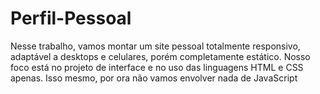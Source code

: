 # Perfil-Pessoal
Nesse trabalho, vamos montar um site pessoal totalmente responsivo, adaptável a desktops e
celulares, porém completamente estático. Nosso foco está no projeto de interface e no uso das
linguagens HTML e CSS apenas. Isso mesmo, por ora não vamos envolver nada de JavaScript
